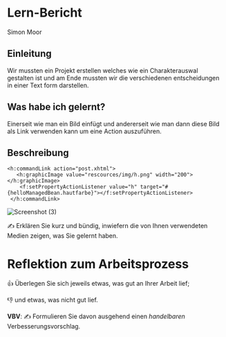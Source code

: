# Lern-Bericht
Simon Moor

## Einleitung

Wir mussten ein Projekt erstellen welches wie ein Charakterauswal gestalten ist und am Ende mussten wir die verschiedenen entscheidungen in einer Text form darstellen.

## Was habe ich gelernt?

Einerseit wie man ein Bild einfügt und andererseit wie man dann diese Bild als Link verwenden kann um eine Action auszuführen.

## Beschreibung

```Jave
<h:commandLink action="post.xhtml">
   <h:graphicImage value="rescources/img/h.png" width="200"></h:graphicImage>
    <f:setPropertyActionListener value="h" target="#{helloManagedBean.hautfarbe}"></f:setPropertyActionListener>
 </h:commandLink>
 ```
 ![Screenshot (3)](https://user-images.githubusercontent.com/110914364/187161011-3b316b1f-58dd-4587-b988-34d57e5f5889.png)


✍️ Erklären Sie kurz und bündig, inwiefern die von Ihnen verwendeten Medien zeigen, was Sie gelernt haben.

# Reflektion zum Arbeitsprozess

👍 Überlegen Sie sich jeweils etwas, was gut an Ihrer Arbeit lief; 

👎 und etwas, was nicht gut lief.

**VBV**: ✍️ Formulieren Sie davon ausgehend einen *handelbaren* Verbesserungsvorschlag.
